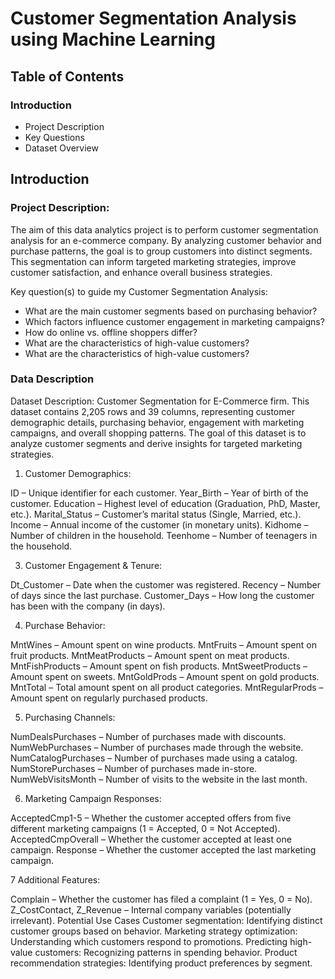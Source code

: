 # Customer Segmentation Analysis using Machine Learning
## Table of Contents
### Introduction
  + Project Description
  +	Key Questions
  + Dataset Overview



## Introduction

### Project Description:
The aim of this data analytics project is to perform customer segmentation analysis for an e-commerce company. By analyzing customer behavior and purchase patterns, the goal is to group customers into distinct segments. This segmentation can inform targeted marketing strategies, improve customer satisfaction, and enhance overall business strategies.

Key question(s) to guide my Customer Segmentation Analysis:

+ What are the main customer segments based on purchasing behavior?
+ Which factors influence customer engagement in marketing campaigns?
+ How do online vs. offline shoppers differ?
+ What are the characteristics of high-value customers?
+ What are the characteristics of high-value customers?

### Data Description

Dataset Description: Customer Segmentation for E-Commerce firm.
This dataset contains 2,205 rows and 39 columns, representing customer demographic details, purchasing behavior, engagement with marketing campaigns, and overall shopping patterns. The goal of this dataset is to analyze customer segments and derive insights for targeted marketing strategies.

1. Customer Demographics:

ID – Unique identifier for each customer.
Year_Birth – Year of birth of the customer.
Education – Highest level of education (Graduation, PhD, Master, etc.).
Marital_Status – Customer’s marital status (Single, Married, etc.).
Income – Annual income of the customer (in monetary units).
Kidhome – Number of children in the household.
Teenhome – Number of teenagers in the household.

3. Customer Engagement & Tenure:

Dt_Customer – Date when the customer was registered.
Recency – Number of days since the last purchase.
Customer_Days – How long the customer has been with the company (in days).

4. Purchase Behavior:

MntWines – Amount spent on wine products.
MntFruits – Amount spent on fruit products.
MntMeatProducts – Amount spent on meat products.
MntFishProducts – Amount spent on fish products.
MntSweetProducts – Amount spent on sweets.
MntGoldProds – Amount spent on gold products.
MntTotal – Total amount spent on all product categories.
MntRegularProds – Amount spent on regularly purchased products.

5. Purchasing Channels:

NumDealsPurchases – Number of purchases made with discounts.
NumWebPurchases – Number of purchases made through the website.
NumCatalogPurchases – Number of purchases made using a catalog.
NumStorePurchases – Number of purchases made in-store.
NumWebVisitsMonth – Number of visits to the website in the last month.


6. Marketing Campaign Responses:

AcceptedCmp1-5 – Whether the customer accepted offers from five different marketing campaigns (1 = Accepted, 0 = Not Accepted).
AcceptedCmpOverall – Whether the customer accepted at least one campaign.
Response – Whether the customer accepted the last marketing campaign.

7 Additional Features:

Complain – Whether the customer has filed a complaint (1 = Yes, 0 = No).
Z_CostContact, Z_Revenue – Internal company variables (potentially irrelevant).
Potential Use Cases
Customer segmentation: Identifying distinct customer groups based on behavior.
Marketing strategy optimization: Understanding which customers respond to promotions.
Predicting high-value customers: Recognizing patterns in spending behavior.
Product recommendation strategies: Identifying product preferences by segment.
